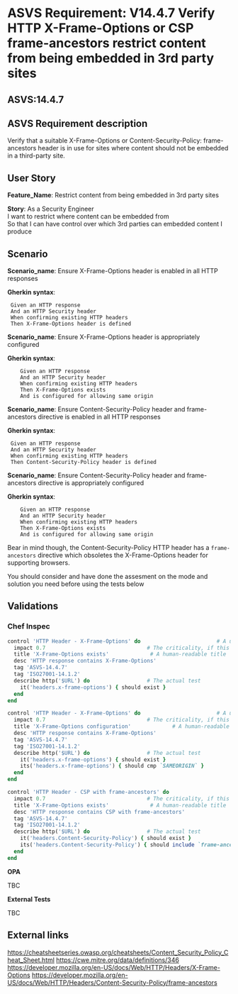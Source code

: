 # ASVS Requirement: V14.4.7 Verify HTTP X-Frame-Options or CSP frame-ancestors restrict content from being embedded in 3rd party sites

## ASVS:14.4.7

## ASVS Requirement description

Verify that a suitable X-Frame-Options or Content-Security-Policy: frame-ancestors header is in use for sites where content should not be embedded in a third-party site.

## User Story

**Feature_Name**: Restrict content from being embedded in 3rd party sites

**Story**:
As a Security Engineer\
I want to restrict where content can be embedded from\
So that I can have control over which 3rd parties can embedded content I produce

## Scenario

**Scenario_name**: Ensure X-Frame-Options header is enabled in all HTTP responses

**Gherkin syntax**:

```gherkin
 Given an HTTP response
 And an HTTP Security header
 When confirming existing HTTP headers
 Then X-Frame-Options header is defined
```

**Scenario_name**: Ensure X-Frame-Options header is appropriately configured

**Gherkin syntax**:

```gherkin
    Given an HTTP response
    And an HTTP Security header
    When confirming existing HTTP headers
    Then X-Frame-Options exists
    And is configured for allowing same origin
```

**Scenario_name**: Ensure Content-Security-Policy header and frame-ancestors directive is enabled in all HTTP responses

**Gherkin syntax**:

```gherkin
 Given an HTTP response
 And an HTTP Security header
 When confirming existing HTTP headers
 Then Content-Security-Policy header is defined
```

**Scenario_name**: Ensure Content-Security-Policy header and frame-ancestors directive is appropriately configured

**Gherkin syntax**:

```gherkin
    Given an HTTP response
    And an HTTP Security header
    When confirming existing HTTP headers
    Then X-Frame-Options exists
    And is configured for allowing same origin
```

Bear in mind though, the Content-Security-Policy HTTP header has a `frame-ancestors` directive which obsoletes the X-Frame-Options header for supporting browsers.

You should consider and have done the assesment on the mode and solution you need before using the tests below

## Validations

### Chef Inspec

```ruby
control 'HTTP Header - X-Frame-Options' do                        # A unique ID for this control
  impact 0.7                                # The criticality, if this control fails.
  title 'X-Frame-Options exists'             # A human-readable title
  desc 'HTTP response contains X-Frame-Options'
  tag 'ASVS-14.4.7'
  tag 'ISO27001-14.1.2'
  describe http('$URL') do                  # The actual test
    it('headers.x-frame-options') { should exist }
  end
end

control 'HTTP Header - X-Frame-Options' do                        # A unique ID for this control
  impact 0.7                                # The criticality, if this control fails.
  title 'X-Frame-Options configuration'             # A human-readable title
  desc 'HTTP response contains X-Frame-Options'
  tag 'ASVS-14.4.7'
  tag 'ISO27001-14.1.2'
  describe http('$URL') do                  # The actual test
    it('headers.x-frame-options') { should exist }
    its('headers.x-frame-options') { should cmp `SAMEORIGIN` }
  end
end
```

```ruby
control 'HTTP Header - CSP with frame-ancestors' do                        # A unique ID for this control
  impact 0.7                                # The criticality, if this control fails.
  title 'X-Frame-Options exists'             # A human-readable title
  desc 'HTTP response contains CSP with frame-ancestors'
  tag 'ASVS-14.4.7'
  tag 'ISO27001-14.1.2'
  describe http('$URL') do                  # The actual test
    it('headers.Content-Security-Policy') { should exist }
    its('headers.Content-Security-Policy') { should include `frame-ancestors` }
  end
end
```

**OPA**

TBC

**External Tests**

TBC

## External links

<https://cheatsheetseries.owasp.org/cheatsheets/Content_Security_Policy_Cheat_Sheet.html>
<https://cwe.mitre.org/data/definitions/346>
<https://developer.mozilla.org/en-US/docs/Web/HTTP/Headers/X-Frame-Options>
<https://developer.mozilla.org/en-US/docs/Web/HTTP/Headers/Content-Security-Policy/frame-ancestors>
